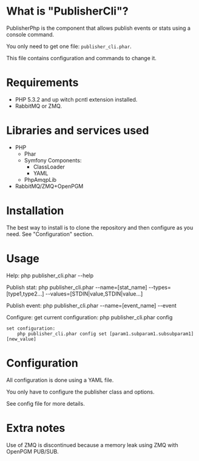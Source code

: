 What is "PublisherCli"?
=======================

PublisherPhp is the component that allows publish events or stats using a console command.

You only need to get one file: `publisher_cli.phar`.

This file contains configuration and commands to change it.


Requirements
============

- PHP 5.3.2 and up witch pcntl extension installed.
- RabbitMQ or ZMQ.


Libraries and services used
===========================

- PHP
	- Phar
	- Symfony Components:
		- ClassLoader
		- YAML
	- PhpAmqpLib
- RabbitMQ/ZMQ+OpenPGM


Installation
============

The best way to install is to clone the repository and then configure as you need. See "Configuration" section.


Usage
=====

Help:
	php publisher_cli.phar --help

Publish stat:
	php publisher_cli.phar --name=[stat_name] --types=[type1,type2...] --values=[STDIN|value,STDIN|value...]

Publish event:
	php publisher_cli.phar --name=[event_name] --event

Configure:
	get current configuration:
	    php publisher_cli.phar config

	set configuration:
	    php publisher_cli.phar config set [param1.subparam1.subsubparam1] [new_value]
	

Configuration
=============

All configuration is done using a YAML file.

You only have to configure the publisher class and options.

See config file for more details.


Extra notes
===========

Use of ZMQ is discontinued because a memory leak using ZMQ with OpenPGM PUB/SUB.
